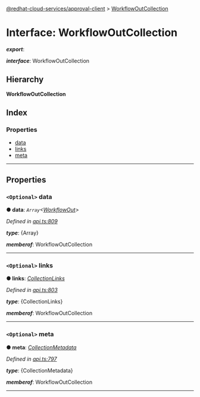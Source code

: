 [@redhat-cloud-services/approval-client](../README.md) > [WorkflowOutCollection](../interfaces/workflowoutcollection.md)

# Interface: WorkflowOutCollection

*__export__*: 

*__interface__*: WorkflowOutCollection

## Hierarchy

**WorkflowOutCollection**

## Index

### Properties

* [data](workflowoutcollection.md#data)
* [links](workflowoutcollection.md#links)
* [meta](workflowoutcollection.md#meta)

---

## Properties

<a id="data"></a>

### `<Optional>` data

**● data**: *`Array`<[WorkflowOut](workflowout.md)>*

*Defined in [api.ts:809](https://github.com/RedHatInsights/javascript-clients/blob/master/packages/approval/api.ts#L809)*

*__type__*: {Array}

*__memberof__*: WorkflowOutCollection

___
<a id="links"></a>

### `<Optional>` links

**● links**: *[CollectionLinks](collectionlinks.md)*

*Defined in [api.ts:803](https://github.com/RedHatInsights/javascript-clients/blob/master/packages/approval/api.ts#L803)*

*__type__*: {CollectionLinks}

*__memberof__*: WorkflowOutCollection

___
<a id="meta"></a>

### `<Optional>` meta

**● meta**: *[CollectionMetadata](collectionmetadata.md)*

*Defined in [api.ts:797](https://github.com/RedHatInsights/javascript-clients/blob/master/packages/approval/api.ts#L797)*

*__type__*: {CollectionMetadata}

*__memberof__*: WorkflowOutCollection

___

